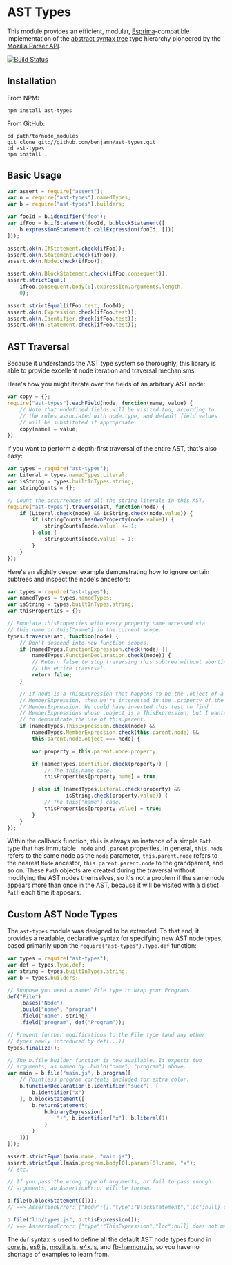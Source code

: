 AST Types
===

This module provides an efficient, modular,
[Esprima](https://github.com/ariya/esprima)-compatible implementation of
the [abstract syntax
tree](http://en.wikipedia.org/wiki/Abstract_syntax_tree) type hierarchy
pioneered by the [Mozilla Parser
API](https://developer.mozilla.org/en-US/docs/SpiderMonkey/Parser_API).

[![Build Status](https://travis-ci.org/benjamn/ast-types.png?branch=master)](https://travis-ci.org/benjamn/ast-types)

Installation
---

From NPM:

    npm install ast-types

From GitHub:

    cd path/to/node_modules
    git clone git://github.com/benjamn/ast-types.git
    cd ast-types
    npm install .

Basic Usage
---
```js
var assert = require("assert");
var n = require("ast-types").namedTypes;
var b = require("ast-types").builders;

var fooId = b.identifier("foo");
var ifFoo = b.ifStatement(fooId, b.blockStatement([
    b.expressionStatement(b.callExpression(fooId, []))
]));

assert.ok(n.IfStatement.check(ifFoo));
assert.ok(n.Statement.check(ifFoo));
assert.ok(n.Node.check(ifFoo));

assert.ok(n.BlockStatement.check(ifFoo.consequent));
assert.strictEqual(
    ifFoo.consequent.body[0].expression.arguments.length,
    0);

assert.strictEqual(ifFoo.test, fooId);
assert.ok(n.Expression.check(ifFoo.test));
assert.ok(n.Identifier.check(ifFoo.test));
assert.ok(!n.Statement.check(ifFoo.test));
```

AST Traversal
---

Because it understands the AST type system so thoroughly, this library
is able to provide excellent node iteration and traversal mechanisms.

Here's how you might iterate over the fields of an arbitrary AST node:
```js
var copy = {};
require("ast-types").eachField(node, function(name, value) {
    // Note that undefined fields will be visited too, according to
    // the rules associated with node.type, and default field values
    // will be substituted if appropriate.
    copy[name] = value;
})
```

If you want to perform a depth-first traversal of the entire AST,
that's also easy:
```js
var types = require("ast-types");
var Literal = types.namedTypes.Literal;
var isString = types.builtInTypes.string;
var stringCounts = {};

// Count the occurrences of all the string literals in this AST.
require("ast-types").traverse(ast, function(node) {
    if (Literal.check(node) && isString.check(node.value)) {
        if (stringCounts.hasOwnProperty(node.value)) {
            stringCounts[node.value] += 1;
        } else {
            stringCounts[node.value] = 1;
        }
    }
});
```

Here's an slightly deeper example demonstrating how to ignore certain
subtrees and inspect the node's ancestors:
```js
var types = require("ast-types");
var namedTypes = types.namedTypes;
var isString = types.builtInTypes.string;
var thisProperties = {};

// Populate thisProperties with every property name accessed via
// this.name or this["name"] in the current scope.
types.traverse(ast, function(node) {
    // Don't descend into new function scopes.
    if (namedTypes.FunctionExpression.check(node) ||
        namedTypes.FunctionDeclaration.check(node)) {
        // Return false to stop traversing this subtree without aborting
        // the entire traversal.
        return false;
    }

    // If node is a ThisExpression that happens to be the .object of a
    // MemberExpression, then we're interested in the .property of the
    // MemberExpression. We could have inverted this test to find
    // MemberExpressions whose .object is a ThisExpression, but I wanted
    // to demonstrate the use of this.parent.
    if (namedTypes.ThisExpression.check(node) &&
        namedTypes.MemberExpression.check(this.parent.node) &&
        this.parent.node.object === node) {

        var property = this.parent.node.property;

        if (namedTypes.Identifier.check(property)) {
            // The this.name case.
            thisProperties[property.name] = true;

        } else if (namedTypes.Literal.check(property) &&
                   isString.check(property.value)) {
            // The this["name"] case.
            thisProperties[property.value] = true;
        }
    }
});
```
Within the callback function, `this` is always an instance of a simple
`Path` type that has immutable `.node` and `.parent` properties. In
general, `this.node` refers to the same node as the `node` parameter,
`this.parent.node` refers to the nearest `Node` ancestor,
`this.parent.parent.node` to the grandparent, and so on. These `Path`
objects are created during the traversal without modifying the AST
nodes themselves, so it's not a problem if the same node appears more
than once in the AST, because it will be visited with a distict `Path`
each time it appears.

Custom AST Node Types
---

The `ast-types` module was designed to be extended. To that end, it
provides a readable, declarative syntax for specifying new AST node types,
based primarily upon the `require("ast-types").Type.def` function:
```js
var types = require("ast-types");
var def = types.Type.def;
var string = types.builtInTypes.string;
var b = types.builders;

// Suppose you need a named File type to wrap your Programs.
def("File")
    .bases("Node")
    .build("name", "program")
    .field("name", string)
    .field("program", def("Program"));

// Prevent further modifications to the File type (and any other
// types newly introduced by def(...)).
types.finalize();

// The b.file builder function is now available. It expects two
// arguments, as named by .build("name", "program") above.
var main = b.file("main.js", b.program([
    // Pointless program contents included for extra color.
    b.functionDeclaration(b.identifier("succ"), [
        b.identifier("x")
    ], b.blockStatement([
        b.returnStatement(
            b.binaryExpression(
                "+", b.identifier("x"), b.literal(1)
            )
        )
    ]))
]));

assert.strictEqual(main.name, "main.js");
assert.strictEqual(main.program.body[0].params[0].name, "x");
// etc.

// If you pass the wrong type of arguments, or fail to pass enough
// arguments, an AssertionError will be thrown.

b.file(b.blockStatement([]));
// ==> AssertionError: {"body":[],"type":"BlockStatement","loc":null} does not match type string

b.file("lib/types.js", b.thisExpression());
// ==> AssertionError: {"type":"ThisExpression","loc":null} does not match type Program
```
The `def` syntax is used to define all the default AST node types found in
[core.js](def/core.js),
[es6.js](def/es6.js),
[mozilla.js](def/mozilla.js),
[e4x.js](def/e4x.js), and
[fb-harmony.js](def/fb-harmony.js), so you have
no shortage of examples to learn from.
